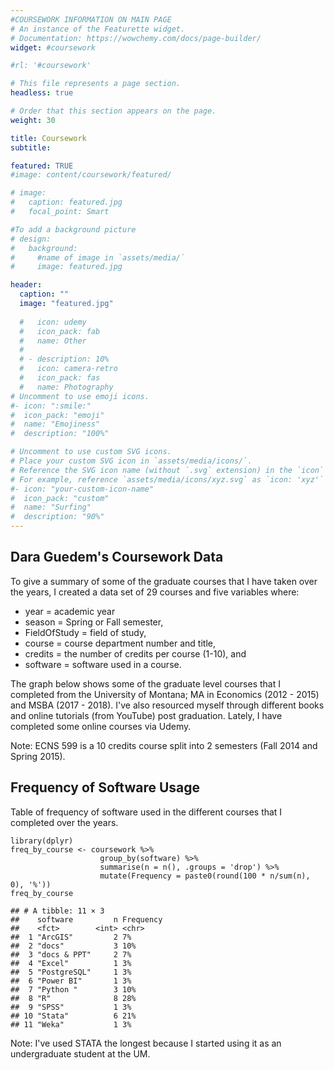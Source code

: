 ```yaml
---
#COURSEWORK INFORMATION ON MAIN PAGE
# An instance of the Featurette widget.
# Documentation: https://wowchemy.com/docs/page-builder/
widget: #coursework

#rl: '#coursework'

# This file represents a page section.
headless: true

# Order that this section appears on the page.
weight: 30

title: Coursework
subtitle:

featured: TRUE
#image: content/coursework/featured/

# image:
#   caption: featured.jpg
#   focal_point: Smart

#To add a background picture
# design:
#   background:
#     #name of image in `assets/media/`
#     image: featured.jpg

header:
  caption: ""
  image: "featured.jpg"
  
  #   icon: udemy
  #   icon_pack: fab
  #   name: Other   
  # 
  # - description: 10%
  #   icon: camera-retro
  #   icon_pack: fas
  #   name: Photography
# Uncomment to use emoji icons.
#- icon: ":smile:"
#  icon_pack: "emoji"
#  name: "Emojiness"
#  description: "100%"

# Uncomment to use custom SVG icons.
# Place your custom SVG icon in `assets/media/icons/`.
# Reference the SVG icon name (without `.svg` extension) in the `icon` field.
# For example, reference `assets/media/icons/xyz.svg` as `icon: 'xyz'`
#- icon: "your-custom-icon-name"
#  icon_pack: "custom"
#  name: "Surfing"
#  description: "90%"
---
```


## **Dara Guedem's Coursework Data**

To give a summary of some of the graduate courses that I have taken over the years, I created a data set of 29 courses and five variables where: 

  - year = academic year
  - season = Spring or Fall semester, 
  - FieldOfStudy = field of study, 
  - course = course department number and title, 
  - credits = the number of credits per course (1-10), and 
  - software = software used in a course. 
  
The graph below shows some of the graduate level courses that I completed from the University of Montana; MA in Economics (2012 - 2015) and MSBA (2017 - 2018). I've also resourced myself through different books and online tutorials (from YouTube) post graduation. Lately, I have completed some online courses via Udemy.

Note: ECNS 599 is a 10 credits course split into 2 semesters (Fall 2014 and Spring 2015). 

## **Frequency of Software Usage**
Table of frequency of software used in the different courses that I completed over the years. 

```{r, echo=FALSE}
library(dplyr)
freq_by_course <- coursework %>%
                    group_by(software) %>%
                    summarise(n = n(), .groups = 'drop') %>%
                    mutate(Frequency = paste0(round(100 * n/sum(n), 0), '%'))
freq_by_course
```

```
## # A tibble: 11 × 3
##    software         n Frequency
##    <fct>        <int> <chr>    
##  1 "ArcGIS"         2 7%       
##  2 "docs"           3 10%      
##  3 "docs & PPT"     2 7%       
##  4 "Excel"          1 3%       
##  5 "PostgreSQL"     1 3%       
##  6 "Power BI"       1 3%       
##  7 "Python "        3 10%      
##  8 "R"              8 28%      
##  9 "SPSS"           1 3%       
## 10 "Stata"          6 21%      
## 11 "Weka"           1 3%
```

Note: I've used STATA the longest because I started using it as an undergraduate student at the UM. 

